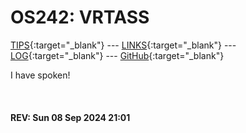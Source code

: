 ---
---

# OS242: VRTASS

[TIPS](TIPS/){:target="_blank"} --- [LINKS](LINKS/){:target="_blank"} --- [LOG](TXT/mylog.txt){:target="_blank"} --- [GitHub](https://github.com/vrtass/os242/){:target="_blank"}

I have spoken!

<br><b>
#### REV: Sun 08 Sep 2024 21:01
<br>

